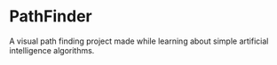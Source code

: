 # PathFinder
A visual path finding project made while learning about simple artificial intelligence algorithms.
